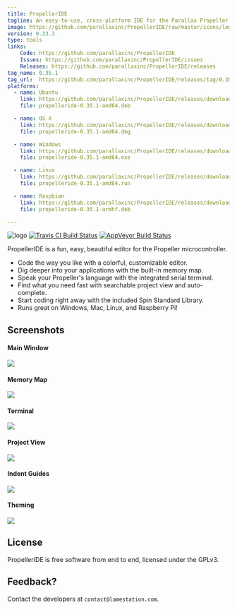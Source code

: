```yaml
---
title: PropellerIDE
tagline: An easy-to-use, cross-platform IDE for the Parallax Propeller
image: https://github.com/parallaxinc/PropellerIDE/raw/master/icons/logo.png
version: 0.33.3
type: tools
links:
    Code: https://github.com/parallaxinc/PropellerIDE
    Issues: https://github.com/parallaxinc/PropellerIDE/issues
    Releases: https://github.com/parallaxinc/PropellerIDE/releases
tag_name: 0.35.1
tag_url:  https://github.com/parallaxinc/PropellerIDE/releases/tag/0.35.1
platforms:
  - name: Ubuntu
    link: https://github.com/parallaxinc/PropellerIDE/releases/download/0.35.1/propelleride-0.35.1-amd64.deb
    file: propelleride-0.35.1-amd64.deb

  - name: OS X
    link: https://github.com/parallaxinc/PropellerIDE/releases/download/0.35.1/propelleride-0.35.1-amd64.dmg
    file: propelleride-0.35.1-amd64.dmg

  - name: Windows
    link: https://github.com/parallaxinc/PropellerIDE/releases/download/0.35.1/propelleride-0.35.1-amd64.exe
    file: propelleride-0.35.1-amd64.exe

  - name: Linux
    link: https://github.com/parallaxinc/PropellerIDE/releases/download/0.35.1/propelleride-0.35.1-amd64.run
    file: propelleride-0.35.1-amd64.run

  - name: Raspbian
    link: https://github.com/parallaxinc/PropellerIDE/releases/download/0.35.1/propelleride-0.35.1-armhf.deb
    file: propelleride-0.35.1-armhf.deb

---
```

![logo](https://github.com/parallaxinc/PropellerIDE/raw/master/icons/logo.png)
[![Travis CI Build Status](https://travis-ci.org/parallaxinc/PropellerIDE.svg?branch=master)](https://travis-ci.org/parallaxinc/PropellerIDE) [![AppVeyor Build Status](https://ci.appveyor.com/api/projects/status/2gj0hjoqjau9is4b?svg=true)](https://ci.appveyor.com/project/bweir/propelleride)

PropellerIDE is a fun, easy, beautiful editor for the Propeller microcontroller.

* Code the way you like with a colorful, customizable editor.
* Dig deeper into your applications with the built-in memory map.
* Speak your Propeller's language with the integrated serial terminal.
* Find what you need fast with searchable project view and auto-complete.
* Start coding right away with the included Spin Standard Library.
* Runs great on Windows, Mac, Linux, and Raspberry Pi!

## Screenshots

#### Main Window

![](https://github.com/parallaxinc/PropellerIDE/raw/master/screenshots/main.png)

#### Memory Map

![](https://github.com/parallaxinc/PropellerIDE/raw/master/screenshots/memorymap.png)

#### Terminal

![](https://github.com/parallaxinc/PropellerIDE/raw/master/screenshots/terminal.png)

#### Project View

![](https://github.com/parallaxinc/PropellerIDE/raw/master/screenshots/projectview.png)

#### Indent Guides

![](https://github.com/parallaxinc/PropellerIDE/raw/master/screenshots/indentguide.png)

#### Theming

![](https://github.com/parallaxinc/PropellerIDE/raw/master/screenshots/theming.png)

## License

PropellerIDE is free software from end to end, licensed under the GPLv3.

## Feedback?

Contact the developers at `contact@lamestation.com`.

